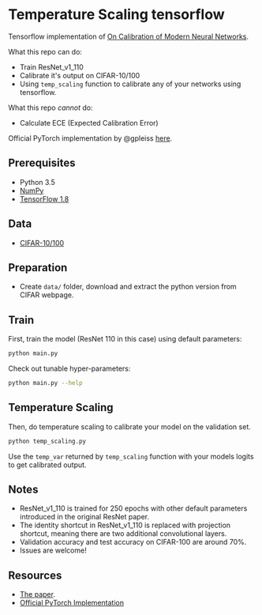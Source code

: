 # Temperature Scaling tensorflow
Tensorflow implementation of [On Calibration of Modern Neural Networks](https://arxiv.org/abs/1706.04599).

What this repo can do:

- Train ResNet_v1_110
- Calibrate it's output on CIFAR-10/100
- Using ```temp_scaling``` function to calibrate any of your networks using tensorflow.

What this repo *cannot* do:

- Calculate ECE (Expected Calibration Error)

Official PyTorch implementation by @gpleiss [here](https://github.com/gpleiss/temperature_scaling).

## Prerequisites
- Python 3.5
- [NumPy](http://www.numpy.org/)
- [TensorFlow 1.8](https://www.tensorflow.org/)


## Data
- [CIFAR-10/100](https://www.cs.toronto.edu/~kriz/cifar.html)


## Preparation
- Create `data/` folder, download and extract the python version from CIFAR webpage.


## Train
First, train the model (ResNet 110 in this case) using default parameters:
```bash
python main.py
```
Check out tunable hyper-parameters:
```bash
python main.py --help
```

## Temperature Scaling
Then, do temperature scaling to calibrate your model on the validation set.
```bash
python temp_scaling.py
```
Use the ```temp_var``` returned by ```temp_scaling``` function with your models logits to get calibrated output.


## Notes
- ResNet_v1_110 is trained for 250 epochs with other default parameters introduced in the original ResNet paper.
- The identity shortcut in ResNet_v1_110 is replaced with projection shortcut, meaning there are two additional convolutional layers.
- Validation accuracy and test accuracy on CIFAR-100 are around 70%.
- Issues are welcome!


## Resources
- [The paper](https://arxiv.org/abs/1706.04599).
- [Official PyTorch Implementation](https://github.com/gpleiss/temperature_scaling)
